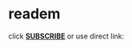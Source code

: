 # readem

click **[SUBSCRIBE](adp:subscribe?location=https://raw.githubusercontent.com/anon9931/ub/master/filter.txt&title=Filters%20by%20anon9931)** or use direct link:<br>

